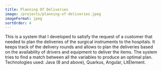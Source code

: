 ```yaml
---
title: Planning Of Deliveries
image: /projects/planning-of-deliveries.jpeg
imageFormat: jpeg
sortOrder: 4
---
```


This is a system that I developed to satisfy the request of a customer that needed to plan the deliveries of the surgical instruments to the hospitals. It keeps track of the delivery rounds and allows to plan the deliveries based on the availability of drivers and equipment to deliver the items.
The system tries to find a match between all the variables to produce an optimal plan.
Technologies used: Java (8 and above), Quarkus, Angular, LitElement.
